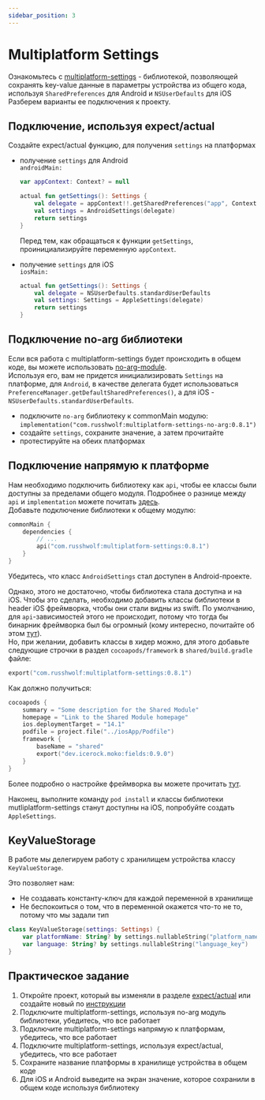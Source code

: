 ```yaml
---
sidebar_position: 3
---
```


# Multiplatform Settings 

Ознакомьтесь с [multiplatform-settings](https://github.com/russhwolf/multiplatform-settings) - библиотекой, позволяющей сохранять key-value данные в параметры устройства из общего кода, используя `SharedPreferences` для Android и `NSUserDefaults` для iOS  
Разберем варианты ее подключения к проекту.

## Подключение, используя expect/actual
Создайте expect/actual функцию, для получения `settings` на платформах
  - получение `settings` для Android  
    `androidMain:`
    ```kotlin
    var appContext: Context? = null
    
    actual fun getSettings(): Settings {
        val delegate = appContext!!.getSharedPreferences("app", Context.MODE_PRIVATE)
        val settings = AndroidSettings(delegate)
        return settings
    }
    ```
    Перед тем, как обращаться к функции `getSettings`, проинициализируйте переменную `appContext`.
    
  - получение `settings` для iOS  
    `iosMain:`
    ```kotlin
    actual fun getSettings(): Settings {
        val delegate = NSUserDefaults.standardUserDefaults
        val settings: Settings = AppleSettings(delegate)
        return settings
    }
    ```

## Подключение no-arg библиотеки
Если вся работа с multiplatform-settings будет происходить в общем коде, вы можете использовать [no-arg-module](https://github.com/russhwolf/multiplatform-settings#no-arg-module).  
Используя его, вам не придется инициализировать `Settings` на платформе, для `Android`, в качестве делегата будет использоваться `PreferenceManager.getDefaultSharedPreferences()`, а для iOS - `NSUserDefaults.standardUserDefaults`. 
- подключите `no-arg` библиотеку к commonMain модулю: `implementation("com.russhwolf:multiplatform-settings-no-arg:0.8.1")`
- создайте `settings`, сохраните значение, а затем прочитайте
- протестируйте на обеих платформах

## Подключение напрямую к платформе
Нам необходимо подключить библиотеку как `api`, чтобы ее классы были доступны за пределами общего модуля. Подробнее о разнице между `api` и `implementation` можете почитать [здесь](/learning/gradle/configuration).  
Добавьте подключение библиотеки к общему модулю:
```kotlin
commonMain {
    dependencies {
        // ...
        api("com.russhwolf:multiplatform-settings:0.8.1")
    }
}
```
Убедитесь, что класс `AndroidSettings` стал доступен в Android-проекте.  

Однако, этого не достаточно, чтобы библиотека стала доступна и на iOS. Чтобы это сделать, необходимо добавить классы библиотеки в header iOS фреймворка, чтобы они стали видны из swift.
По умолчанию, для `api`-зависимостей этого не происходит, потому что тогда бы бинарник фреймворка был бы огромный (кому интересно, почитайте об этом [тут](/learning/kotlin-native/size_impact)).  
Но, при желании, добавить классы в хидер можно, для этого добавьте следующие строчки в раздел `cocoapods/framework` в `shared/build.gradle` файле: 
```kotlin
export("com.russhwolf:multiplatform-settings:0.8.1")
```
Как должно получиться:
```kotlin
cocoapods {
    summary = "Some description for the Shared Module"
    homepage = "Link to the Shared Module homepage"
    ios.deploymentTarget = "14.1"
    podfile = project.file("../iosApp/Podfile")
    framework {
        baseName = "shared"
        export("dev.icerock.moko:fields:0.9.0")
    }
}
```
Более подробно о настройке фреймворка вы можете прочитать [тут](https://kotlinlang.org/docs/multiplatform-build-native-binaries.html#export-dependencies-to-binaries).

Наконец, выполните команду `pod install` и классы библиотеки mutliplatform-settings станут доступны на iOS, попробуйте создать `AppleSettings`.

## KeyValueStorage

В работе мы делегируем работу с хранилищем устройства классу `KeyValueStorage`.

Это позволяет нам:
- Не создавать константу-ключ для каждой переменной в хранилище
- Не беспокоиться о том, что в переменной окажется что-то не то, потому что мы задали тип

```kotlin
class KeyValueStorage(settings: Settings) {
    var platformName: String? by settings.nullableString("platform_name_key")
    var language: String? by settings.nullableString("language_key")
}
```

## Практическое задание
1. Откройте проект, который вы изменяли в разделе [expect/actual](expect-actual) или создайте новый по [инструкции](https://kotlinlang.org/docs/kmm-create-first-app.html)
1. Подключите multiplatform-settings, используя no-arg модуль библиотеки, убедитесь, что все работает
1. Подключите multiplatform-settings напрямую к платформам, убедитесь, что все работает
1. Подключите multiplatform-settings, используя expect/actual, убедитесь, что все работает
1. Сохраните название платформы в хранилище устройства в общем коде
1. Для iOS и Android выведите на экран значение, которое сохранили в общем коде используя библиотеку
